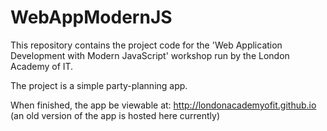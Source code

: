 WebAppModernJS
==============

This repository contains the project code for the 'Web Application Development with Modern JavaScript' workshop run by the London Academy of IT.

The project is a simple party-planning app.

When finished, the app be viewable at: http://londonacademyofit.github.io (an old version of the app is hosted here currently)
